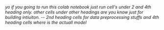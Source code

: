 *yo if you going to run this colab notebook just run cell's under 2 and 4th heading only. other cells under other headings are you know just for building intiuiton.*
    -- *2nd heading cells for data preprocessing stuffs and 4th heading cells where is the actuall model*
